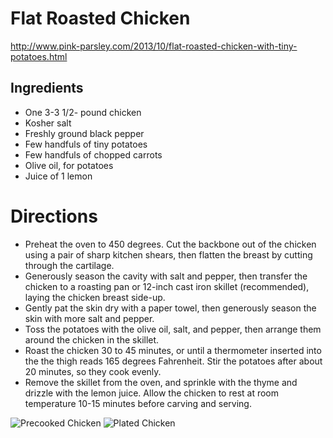 # Flat Roasted Chicken
http://www.pink-parsley.com/2013/10/flat-roasted-chicken-with-tiny-potatoes.html

## Ingredients
* One 3-3 1/2- pound chicken
* Kosher salt
* Freshly ground black pepper
* Few handfuls of tiny potatoes
* Few handfuls of chopped carrots
* Olive oil, for potatoes
* Juice of 1 lemon

# Directions
* Preheat the oven to 450 degrees.  Cut the backbone out of the chicken using a pair of sharp kitchen shears, then flatten the breast by cutting through the cartilage.
* Generously season the cavity with salt and pepper, then transfer the chicken to a roasting pan or 12-inch cast iron skillet (recommended), laying the chicken breast side-up.  
* Gently pat the skin dry with a paper towel, then generously season the skin with more salt and pepper.  
* Toss the potatoes with the olive oil, salt, and pepper, then arrange them around the chicken in the skillet.
* Roast the chicken 30 to 45 minutes, or until a thermometer inserted into the the thigh reads 165 degrees Fahrenheit.  Stir the potatoes after about 20 minutes, so they cook evenly.  
* Remove the skillet from the oven, and sprinkle with the thyme and drizzle with the lemon juice.  Allow the chicken to rest at room temperature 10-15 minutes before carving and serving.

![Precooked Chicken](http://i.imgur.com/vO2rEKC.jpg?1)
![Plated Chicken](http://i.imgur.com/cN2MmQL.jpg?1)
